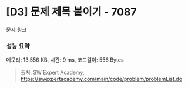 # [D3] 문제 제목 붙이기 - 7087 

[문제 링크](https://swexpertacademy.com/main/code/problem/problemDetail.do?contestProbId=AWkIdD46A5EDFAXC) 

### 성능 요약

메모리: 13,556 KB, 시간: 9 ms, 코드길이: 556 Bytes



> 출처: SW Expert Academy, https://swexpertacademy.com/main/code/problem/problemList.do